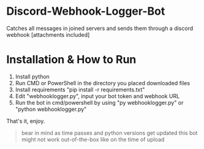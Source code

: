 # Discord-Webhook-Logger-Bot
Catches all messages in joined servers and sends them through a discord webhook [attachments included]


# Installation & How to Run
 1. Install python
 2. Run CMD or PowerShell in the directory you placed downloaded files
 3. Install requirements "pip install -r requirements.txt"
 4. Edit "webhooklogger.py", input your bot token and webhook URL
 5. Run the bot in cmd/powershell by using "py webhooklogger.py" or "python webhooklogger.py" 

That's it, enjoy.
> bear in mind as time passes and python versions get updated this bot might not work out-of-the-box like on the time of upload

